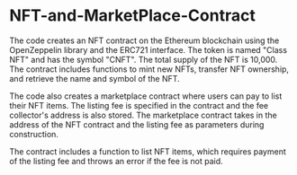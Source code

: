 # NFT-and-MarketPlace-Contract

The code creates an NFT contract on the Ethereum blockchain using the OpenZeppelin library and the ERC721 interface. The token is named "Class NFT" and has the symbol "CNFT". The total supply of the NFT is 10,000. The contract includes functions to mint new NFTs, transfer NFT ownership, and retrieve the name and symbol of the NFT.

The code also creates a marketplace contract where users can pay to list their NFT items. The listing fee is specified in the contract and the fee collector's address is also stored. The marketplace contract takes in the address of the NFT contract and the listing fee as parameters during construction. 

The contract includes a function to list NFT items, which requires payment of the listing fee and throws an error if the fee is not paid.
